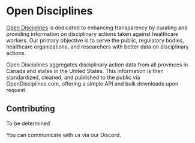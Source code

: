 # Open Disciplines
[Open Disciplines](https://opendisciplines.com/) is dedicated to enhancing transparency by curating and providing information on disciplinary actions taken against healthcare workers. Our primary objective is to serve the public, regulatory bodies, healthcare organizations, and researchers with better data on disciplinary actions.

Open Disciplines aggregates disciplinary action data from all provinces in Canada and states in the United States. This information is then standardized, cleaned, and published to the public via OpenDisciplines.com, offering a simple API and bulk downloads upon request.


## Contributing
To be determined

You can communicate with us via our Discord.
